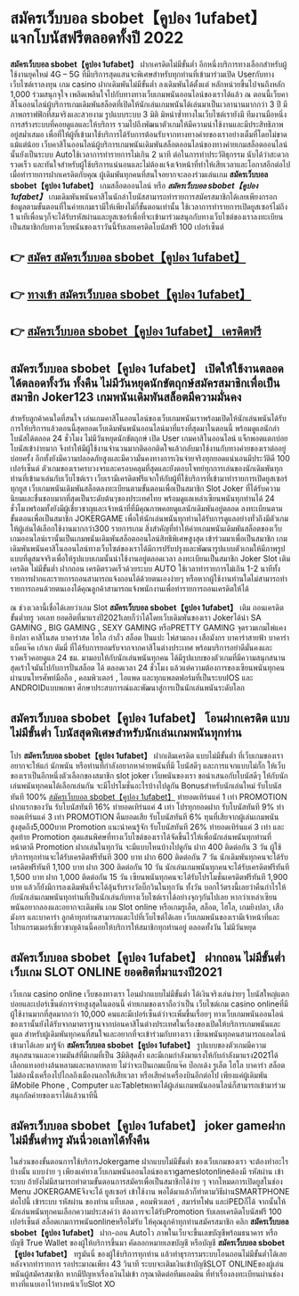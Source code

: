 # สมัครเว็บบอล sbobet【คูปอง 1ufabet】  แจกโบนัสฟรีตลอดทั้งปี 2022

**สมัครเว็บบอล sbobet【คูปอง 1ufabet】** ฝากเครดิตไม่มีขั้นต่ำ  อีกหนึ่งบริการทางเลือกสำหรับผู้ใช้งานยุคใหม่ 4G – 5G ที่มีบริการสุดแสนจะพิเศษสำหรับทุกท่านที่เข้ามาร่วมเปิด Userกับทางเว็บไซต์เราลงทุน เกม casino  ฝากเดิมพันไม่มีขั้นต่ำ ลงเดิมพันได้ตั้งแต่ หลักหน่วยขึ้นไปจนถึงหลัก 1,000 ร่วมสนุกจุใจ เพลิดเพลินใจไปกับทางทางเว็บเกมพนันออนไลน์ของเราได้แล้ว ณ ตอนนี้เว็บคาสิโนออนไลน์ผู้บริการเกมเดิมพันสล็อตที่เปิดให้นักเล่นเกมพนันได้เล่นมาเป็นเวลานานมากกว่า 3 ปี มีภาพกราฟฟิกที่สมจริงและสวยงาม รูปแบบระบบ 3 มิติ
มิหนำซ้ำทางในเว็บไซต์เรายังมี ทีมงานมือหนึ่งการสร้างระบบที่คอยดูแลและให้บริการ  รวมไปถึงพัฒนาตัวเกมให้มีความน่าใช้งานและมีประสิทธิภาพอยู่สม่ำเสมอ เพื่อที่ให้ผู้ที่เข้ามาใช้บริการได้รับการต้อนรับจากทางทางค่ายของเราอย่างเต็มที่โดยไม่ขาดแม้แต่น้อย เว็บคาสิโนออนไลน์ผู้บริการเกมพนันเดิมพันสล็อตออนไลน์ของทางค่ายเกมสล็อตออนไลน์นั้นยังเป็นระบบ Autoใช้เวลาการทำรายการไม่เกิน 2 นาที ต่อในการทำประวัติธุกรรม นับได้ว่าสะดวกรวดเร็ว และทันใจสำหรับผู้ใช้บริการแน่นอนและไม่ต้องแจ้งเจ้าหน้าที่ทำให้เสียเวลาและโอกาสอีกต่อไปเมื่อทำรายการฝากเครดิตกับคุณ
ผู้เดิมพันทุกคนที่สนใจอยากจะลองร่วมเล่นเกม **สมัครเว็บบอล sbobet【คูปอง 1ufabet】** เกมสล็อตออนไลน์ หรือ ***สมัครเว็บบอล sbobet【คูปอง 1ufabet】*** เกมเดิมพันพนันคาสิโนนักล่าโบนัสสามารถทำรายการสมัครสมาชิกได้เลยเพียงกรอกข้อมูลตามขั้นตอนที่ในค่ายเกมเรามีให้เพียงไม่กี่ขั้นตอนเท่านั้น ใช้เวลาการทำรายการเปิดยูสเซอร์ไม่ถึง 1 นาทีเพื่อนๆก็จะได้รับรหัสผ่านและยูสเซอร์เพื่อที่จะเข้ามาร่วมสนุกกับทางเว็บไซต์ของเราลงทะเบียนเป็นสมาชิกกับทางเว็บพนันของเราวันนี้รับเลยเครดิตโบนัสฟรี 100 เปอร์เซ็นต์ 

## 👉 [สมัคร สมัครเว็บบอล sbobet【คูปอง 1ufabet】](https://archa888.com/)
## 👉 [ทางเข้า สมัครเว็บบอล sbobet【คูปอง 1ufabet】](https://archa888.com/)
## 👉 [สมัครเว็บบอล sbobet【คูปอง 1ufabet】 เครดิตฟรี](https://archa888.com/)

## สมัครเว็บบอล sbobet【คูปอง 1ufabet】 เปิดให้ใช้งานตลอด ได้ตลอดทั้งวัน ทั้งคืน ไม่มีวันหยุดนักขัตฤกษ์สมัครสมาชิกเพื่อเป็นสมาชิก Joker123 เกมพนันเดิมพันสล็อตมีความมั่นคง

สำหรับลูกค้าคนใดที่สนใจ เล่นเกมคาสิโนออนไลน์ของเว็บเกมพนันเราพร้อมเปิดให้นักเล่นพนันได้รับการให้บริการแล้วตอนนี้สุดยอดเว็บเดิมพันพนันออนไลน์มาที่แรงที่สุดมาในตอนนี้ พร้อมดูแลนักล่าโบนัสได้ตลอด 24 ชั่วโมง ไม่มีวันหยุดนักขัตฤกษ์ เปิด User เกมคาสิโนออนไลน์ แจ็กพอตแตกบ่อย โบนัสเข้าง่ายมาก จึงทำให้มีผู้ใช้งานจำนวนมากติดอกติดใจแล้วกลับมาใช้งานกับทางค่ายของเราต่ออยู่บ่อยครั้ง อีกทั้งยังมีความปลอดภัยสูงและมีความั่นคงทางการเงินจ่ายจริงทุกยอดแน่นอนมีประวัติดี 100 เปอร์เซ็นต์ ตัวเกมของเราครบวงจรและครอบคลุมที่สุดและยังตอบโจทย์ทุกการเล่นของนักเดิมพันทุกท่านที่เข้ามาเล่นกับเว็บไซต์เรา
เว็บเรามีเครดิตฟรีแจกให้กับผู้ที่ใช้บริการที่เข้ามาทำรายการเปิดยูสเซอร์ทุกยูส เว็บเกมพนันเดิมพันสล็อตลงทะเบียนตามขั้นตอนเพื่อเป็นสมาชิก Slot Joker ที่ได้รับความนิยมและชื่นชอบมากที่สุดเป็นระดับต้นๆของประเทศไทย พร้อมดูแลเหล่าเซียนพนันทุกท่านได้ 24 ชั่วโมงพร้อมทั้งยังมีผู้เชี่ยวชาญและเจ้าหน้าที่ที่มีคุณภาพคอยดูแลนักเดิมพันอยู่ตลอด ลงทะเบียนตามขั้นตอนเพื่อเป็นสมาชิก JOKERGAME เพื่อให้นักเล่นพนันทุกท่านได้รับการดูแลอย่างทั่วถึงมีตัวเกมให้ผู้เล่นได้เลือกใช้งานมากกว่า300 รายการเกม
สิ่งสำคัญที่ทำให้ค่ายเกมพนันเดิมพันสล็อตของเว็บเกมออนไลน์เรานั้นเป็นเกมพนันเดิมพันสล็อตออนไลน์สิทธิพิเศษสูงสุด เข้าร่วมมาเพื่อเป็นสมาชิก  เกมเดิมพันพนันคาสิโนออนไลน์ทางเว็บไซต์ของเราได้มีการปรับปรุงและพัฒนารูปแบบตัวเกมให้มีภาพรูปแบบที่ดูสมจจริงเพื่อให้รูปแบบเกมนั้นน่าใช้งานอยู่ตลอดเวลา ลงทะเบียนเป็นสมาชิก Joker Slot เติมเครดิต ไม่มีขั้นต่ำ ฝากถอน เครดิตรวดเร็วด้วยระบบ AUTO ใช้เวลาทำรายการไม่เกิน 1-2 นาทีทั้งรายการฝากและรายการถอนสามารถแจ้งถอนได้ด้วยตนเองง่ายๆ หรือหากผู้ใช้งานท่านใดไม่สามารถทำรายการถอนด้วยตนเองได้คุณลูกค้าสามารถแจ้งพนักงานเพื่อทำรายการถอนเครดิตให้ได้

ณ ช่วงเวลานี้เชื่อได้เลยว่าเกม Slot **สมัครเว็บบอล sbobet【คูปอง 1ufabet】** เติม ถอนเครดิตขั้นต่ำทรู วอเลท ยอดฮิตที่มาแรงปี2021เลยก็ว่าได้โดยเว็บเดิมพันของเรา Jokerได้นำ SA GAMING , BIG GAMING , SEXY GAMING หรือPRETTY GAMING จุดรวมเกมไพ่แคง  ยิงปลา คาสิโนสด บาคาร่าสด ไฮโล กำถั่ว สล็อต ปั่นแปะ ไพ่สามกอง เสือมังกร บาคาร่าสายฟ้า บาคาร่า แบ็คแจ๊ค เก้าเก ดัมมี่ ที่ได้รับการยอมรับจากจากคาสิโนต่างประเทศ พร้อมบริการอย่าดีมั่นคงและรวดเร็วคอยดูแล 24 ชม. มามอบให้กับนักเล่นพนันทุกคน ได้มีรูปแบบของตัวเกมที่มีความสนุกสนานสุดเร้าใจมันไปกับการปั่นสล็อต ได้ ตลอดเวลา 24 ชั่วโมง แล้วแต่ความต้องการของเซียนพนันทุกคนผ่านบนโทรศัพท์มือถือ , คอมพิวเตอร์ , ไอแพด และทุกแพลตฟอร์มที่เป็นระบบIOS และ ANDROIDแบบพกพา ศึกษาประสบการณ์และพัฒนาสู่การเป็นนักเล่นพนันระดับโลก

## สมัครเว็บบอล sbobet【คูปอง 1ufabet】 โอนฝากเครดิต แบบไม่มีขั้นต่ำ โบนัสสุดพิเศษสำหรับนักเล่นเกมพนันทุกท่าน

โปร **สมัครเว็บบอล sbobet【คูปอง 1ufabet】** ฝากเติมเครดิต แบบไม่มีขั้นต่ำ ที่เว็บเกมของเราอยากจะให้แก่  นักพนัน หรือท่านที่กำลังอยากหาค่ายพนันที่มี โบนัสดีๆ และการแจกแบบไม่กั๊ก ให้เว็บของเราเป็นอีกหนึ่งตัวเลือกของสมาชิก slot joker เว็บพนันของเรา ขอนำเสนอกับโบนัสดีๆ ให้กับนักเล่นพนันทุกคนได้เลือกเล่นกัน จะมีโปรโมชั่นอะไรบ้างไปดูกัน
Bonusสำหรับนักเล่นใหม่ รับโบนัสทันที 100% [สมัครเว็บบอล sbobet【คูปอง 1ufabet】](https://archa888.com/) ทำยอดเทิร์นแค่ 1 เท่า
 PROMOTION ฝากแรกของวัน รับโบนัสทันที 16% ทำยอดเทิร์นแค่ 4 เท่า
โปรทุกยอดฝาก รับโบนัสทันที 9% ทำยอดเทิร์นแค่ 3 เท่า
 PROMOTION คืนยอดเสีย รับโบนัสทันที 6% ทุนที่เสียจากผู้เล่นเกมพนัน สูงสุดถึง5,000บาท
 Promotion แนะนำคนรู้จัก รับโบนัสทันที 26% ทำยอดเทิร์นแค่ 3 เท่า
และสุดท้าย Promotion สุดแสนพิศษที่ทางเว็บไซต์ของเราได้จัดขึ้นไว้ให้เพื่อนักเล่นพนันทุกท่านที่หน้าตาดี  Promotion ฝากเล่นในทุกวัน จะมีแบบไหนบ้างไปดูกัน
ฝาก 400 ติดต่อกัน 3 วัน ผู้ใช้บริการทุกท่านจะได้รับเครดิตฟรีทันที 300 บาท
ฝาก 600 ติดต่อกัน 7 วัน นักเดิมพันทุกคนจะได้รับเครดิตฟรีทันที 1,100 บาท
ฝาก 300 ติดต่อกัน 10 วัน นักเล่นเกมพนันทุกคนจะได้รับเครดิตฟรีทันที 1,500 บาท
ฝาก 1,000 ติดต่อกัน 15 วัน เซียนพนันทุกคนจะได้รับโปรโมชั่นเครดิตฟรีทันที 1,900 บาท
แล้วก็ยังมีการลงเดิมพันที่จะได้ลุ้นรับรางวัลบิ๊กวินในทุกวัน ทั้งวัน บอกไว้ตรงนี้เลยว่าคืนกำไรให้กับนักเล่นเกมพนันทุกท่านที่เป็นนักเล่นกับทางเว็บไซต์เราได้อย่างจุกๆกันไปเลย หากว่าเหล่าเซียนพนันอยากลองและอยากจะเดิมพัน เกม Slot online หรือเกมรูเล็ต, สล็อต, ไฮโล, เกมยิงปลา, เสือมังกร และบาคาร่า ลูกค้าทุกท่านสามารถแตะไปที่เว็บไซต์ได้เลย เว็บเกมพนันของเรามีเจ้าหน้าที่และโปรแกรมเมอร์เชี่ยวชาญด้านนี้คอยให้บริการให้สมาชิกทุกท่านอยู่ ตลอดทั้งวัน ไม่มีวันหยุด

## สมัครเว็บบอล sbobet【คูปอง 1ufabet】 ฝากถอน ไม่มีขั้นต่ำ  เว็บเกม SLOT ONLINE ยอดฮิตที่มาแรงปี2021

เว็บเกม casino online เว็บของทางเรา โอนฝากแบบไม่มีขั้นต่ำ ได้เงินจริงเล่นง่ายๆ โบนัสใหญ่แตกบ่อยและเปอร์เซ็นต์การจ่ายสูงสุดในตอนนี้ ค่ายเกมของเราถือว่าเป็น เว็บไซต์เกม casino onlineที่มีผู้ใช้งานมากที่สุดมากกว่า 10,000 คนและมีเปอร์เซ็นต์ว่าจะเพิ่มขึ้นเรื่อยๆ ทางเว็บเกมพนันออนไลน์ของเรานั้นยังได้รับจากมาตราฐานจากบ่อนคาสิโนต่างประเทศในเรื่องของเปิดให้บริการเกมพนันและดูแล สำหรับผู้เดิมพันทุกคนที่สนใจและอยากที่จะเข้าร่วมกับทางเรา เซียนพนันทุกคนสามารถแอดไลน์เข้ามาได้เลย
	มารู้จัก **สมัครเว็บบอล sbobet【คูปอง 1ufabet】** รูปแบบของตัวเกมมีความสนุกสนานและความมันส์ที่มีเกมที่เป็น 3มิติสุดล้ำ และมีเกมกำลังมาแรงให้กับกำลังมาแรง2021ได้เลือกแทงอย่างล้นหลามและหลากหลาย  ไม่ว่าจะเป็นเกมแบ็กแจ๊ค ป๊อกเด้ง รูเล็ต ไฮโล บาคาร่า สล็อต ไม่ต้องนั่งเครื่องไปไกลถึงเมืองนอกให้เสียเวลา หรือเสียค่าเครื่องบินอีกต่อไป เพียงแค่ผู้เดิมพันมีMobile Phone , Computer และTabletพกพาได้ผู้เล่นเกมพนันออนไลน์ก็สามารถเข้ามาร่วมสนุกกัลค่ายของเราได้แล้วนาทีนี้

## สมัครเว็บบอล sbobet【คูปอง 1ufabet】 joker gameฝากไม่มีขั้นต่ำทรู มันนี่วอเลทได้ทั้งคืน

ในส่วนของขั้นตอนการใช้บริการJokergame ฝากแบบไม่มีขั้นต่ำ ของเว็บเกมของเรา จะต้องทำอะไรบ้างนั้น แบบง่าย ๆ เพียงแค่ทางเว็บเกมพนันออนไลน์ของเราgameslotonlineต้องมี รหัสผ่าน เข้าระบบ ถ้ายังไม่มีสามารถทำตามขั้นตอนการสมัครเพื่อเป็นสมาชิกได้ง่าย ๆ จากโหมดการเปิดยูสในช่อง Menu JOKERGAMEจึงจะได้ ยูสเซอร์ เข้าใช้งาน พอได้มาแล้วก็ทำตามวิธีผ่านSMARTPHONE ต่อไปนี้
เข้าระบบ รหัสผ่าน  ของท่าน แท็บเลต , คอมพิวเตอร์ , สมาร์ทโฟน และiPEDก็ได้
จากนั้นให้นักเล่นพนันทุกคนเลือกความประสงค์ว่า ต้องการจะได้รับPromotion รับเลยเครดิตโบนัสฟรี 100 เปอร์เซ็นต์  สล็อตเกมการพนันonlineหรือไม่รับ
ให้คุณลูกค้าทุกท่านสมัครสมาชิก คลิก **สมัครเว็บบอล sbobet【คูปอง 1ufabet】** ฝาก-ถอน Autoไว ภาพในเว็บจะขึ้นเลขบัญชีพร้อมธนาคาร หรือบัญชี True Wallet ของผู้ให้บริการขึ้นมา
คัดลอกหมายเลขบัญชี หรือบัญชี **สมัครเว็บบอล sbobet【คูปอง 1ufabet】** ทรูมันนี่ ของผู้ใช้บริการทุกท่าน แล้วทำธุรกรรมระบบโอนถอนไม่มีขั้นต่ำได้เลย
หลังจากทำรายการ รอประมาณเพียง 43 วินาที ระบบจะเติมเงินเข้าบัญชีSLOT ONLINEของผู้เล่นพนันผู้สมัครสมาชิก
หากมีปัญหาเรื่องเงินไม่เข้า กรุณาติดต่อทีมแอดมิน ที่ทำเรื่องลงทะเบียนผ่านช่องทางที่แนบเอาไว้ทางหน้าเว็บSlot XO


